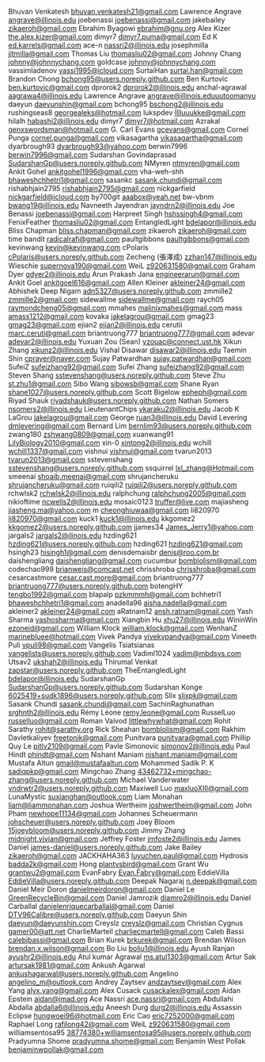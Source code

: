 Bhuvan Venkatesh <bhuvan.venkatesh21@gmail.com>
Lawrence Angrave <angrave@illinois.edu>
joebenassi <joebenassi@gmail.com>
jakebailey <zikaeroh@gmail.com>
Ebrahim Byagowi <ebrahim@gnu.org>
Alex Kizer <the.alex.kizer@gmail.com>
dimyr7 <dimyr7.puma@gmail.com>
Ed K <ed.karrels@gmail.com>
ace-n <nassri2@illinois.edu>
josephmilla <jjtmilla@gmail.com>
Thomas Liu <thomasliu02@gmail.com>
Johnny Chang <johnny@johnnychang.com>
goldcase <johnny@johnnychang.com>
vassimladenov <vassi1995@icloud.com>
SurtaiHan <surtai.han@gmail.com>
Brandon Chong <bchong95@users.noreply.github.com>
Ben Kurtovic <ben.kurtovic@gmail.com>
dprorok2 <dprorok2@illinois.edu>
anchal-agrawal <aagrawa4@illinois.edu>
Lawrence Angrave <angrave@illinois.eduuutoomanyu>
daeyun <daeyunshin@gmail.com>
bchong95 <bschong2@illinois.edu>
rushingseas8 <georgealeks@hotmail.com>
lukspdev <lllluuukke@gmail.com>
hilalh <habashi2@illinois.edu>
dimyr7 <dimyr7@hotmail.com>
Azrakal <genxswordsman@hotmail.com>
G. Carl Evans <gcevans@gmail.com>
Cornel Punga <cornel.punga@gmail.com>
vikasagartha <vikasagartha@gmail.com>
dyarbrough93 <dyarbrough93@yahoo.com>
berwin7996 <berwin7996@gmail.com>
Sudarshan Govindaprasad <SudarshanGp@users.noreply.github.com>
NMyren <ntmyren@gmail.com>
Ankit Gohel <ankitgohel1996@gmail.com>
vha-weh-shh <bhaweshchhetri1@gmail.com>
sasankc <sasank.chundi@gmail.com>
rishabhjain2795 <rishabhjain2795@gmail.com>
nickgarfield <nickgarfield@icloud.com>
by700git <aaabox@yeah.net>
bw-vbnm <bwang19@illinois.edu>
Navneeth Jayendran <jayndrn2@illinois.edu>
Joe Benassi <joebenassi@gmail.com>
Harpreet Singh <hshssingh4@gmail.com>
FenixFeather <thomasliu02@gmail.com>
EntangledLight <bdelapor@illinois.edu>
Bliss Chapman <bliss.chapman@gmail.com>
zikaeroh <zikaeroh@gmail.com>
time bandit <radicalrafi@gmail.com>
paultgibbons <paultgibbons@gmail.com>
kevinwang <kevin@kevinwang.com>
cPolaris <cPolaris@users.noreply.github.com>
Zecheng (張澤成) <zzhan147@illinois.edu>
Wieschie <supernova190@gmail.com>
WeiL <z920631580@gmail.com>
Graham Dyer <gdyer2@illinois.edu>
Arun Prakash Jana <engineerarun@gmail.com>
Ankit Goel <ankitgoel616@gmail.com>
Allen Kleiner <akleiner24@gmail.com>
Abhishek Deep Nigam <adn5327@users.noreply.github.com>
zmmille2 <zmmille2@gmail.com>
sidewallme <sidewallme@gmail.com>
raych05 <raymondcheng05@gmail.com>
mmahes <malinixmahes@gmail.com>
mass <amass1212@gmail.com>
kovaka <jakelagrou@gmail.com>
gmag23 <gmag23@gmail.com>
ejian2 <ejian2@illinois.edu>
cerutii <marc.ceruti@gmail.com>
briantruong777 <briantruong777@gmail.com>
adevar <adevar2@illinois.edu>
Yuxuan Zou (Sean) <yzouac@connect.ust.hk>
Xikun Zhang <xikunz2@illinois.edu>
Vishal Disawar <disawar2@illinois.edu>
Taemin Shin <cprayer@naver.com>
Sujay Patwardhan <sujay.patwardhan@gmail.com>
SufeiZ <sufeizhang92@gmail.com>
Sufei Zhang <sufeizhang92@gmail.com>
Steven Shang <sstevenshang@users.noreply.github.com>
Steve Zhu <st.zhu1@gmail.com>
Sibo Wang <sibowsb@gmail.com>
Shane Ryan <shane1027@users.noreply.github.com>
Scott Bigelow <epheph@gmail.com>
Riyad Shauk <riyadshauk@users.noreply.github.com>
Nathan Somers <nsomers2@illinois.edu>
LieutenantChips <vkaraku2@illinois.edu>
Jacob K LaGrou <jakelagrou@gmail.com>
George <ruan3@illinois.edu>
David Levering <dmlevering@gmail.com>
Bernard Lim <bernlim93@users.noreply.github.com>
zwang180 <zshwang0809@gmail.com>
xuanwang91 <LilyBiology2010@gmail.com>
xin-0 <xintong2@illinois.edu>
wchill <wchill1337@gmail.com>
vishnui <vishnui@gmail.com>
tvarun2013 <tvarun2013@gmail.com>
sstevenshang <sstevenshang@users.noreply.github.com>
ssquirrel <lxl_zhang@Hotmail.com>
smeenai <shoaib.meenai@gmail.com>
shrujancheruku <shrujancheruku@gmail.com>
ruiqili2 <ruiqili2@users.noreply.github.com>
rchwlsk2 <rchwlsk2@illinois.edu>
ralphchung <ralphchung2005@gmail.com>
nikioftime <ncwells2@illinois.edu>
mosaic0123 <truffer@live.com>
majiasheng <jiasheng.ma@yahoo.com>
m <cheonghiuwaa@gmail.com>
li820970 <li820970@gmail.com>
kuck1 <kuck1@illinois.edu>
kkgomez2 <kkgomez2@users.noreply.github.com>
jjames34 <James_Jerry1@yahoo.com>
jargals2 <jargals2@ilinois.edu>
hzding621 <hzding621@users.noreply.github.com>
hzding621 <hzding621@gmail.com>
hsingh23 <hisingh1@gmail.com>
denisdemaisbr <denis@roo.com.br>
daishengliang <daishengliang@gmail.com>
cucumbur <bomblolism@gmail.com>
codechao999 <brianweis@comcast.net>
chrisshroba <chrisshroba@gmail.com>
cesarcastmore <cesar.cast.more@gmail.com>
briantruong777 <briantruong777@users.noreply.github.com>
botengHY <tengbo1992@gmail.com>
blapalp <pzkmmmh@gmail.com>
bchhetri1 <bhaweshchhetri1@gmail.com>
anadella96 <aisha.nadella@gmail.com>
akleiner2 <akleiner24@gmail.com>
aRatnam12 <ansh.ratnam@gmail.com>
Yash Sharma <yashosharma@gmail.com>
Xiangbin Hu <xhu27@illinois.edu>
WininWin <ezoneid@gmail.com>
William Klock <william.klock@gmail.com>
WenhanZ <marinebluee@hotmail.com>
Vivek Pandya <vivekvpandya@gmail.com>
Vineeth Puli <vpuli98@gmail.com>
Vangelis Tsiatsianas <vangelists@users.noreply.github.com>
Vadiml1024 <vadim@mbdsys.com>
Utsav2 <ukshah2@illinois.edu>
Thirumal Venkat <zapstar@users.noreply.github.com>
TheEntangledLight <bdelapor@illinois.edu>
SudarshanGp <SudarshanGp@users.noreply.github.com>
Sudarshan Konge <6025419+sudk1896@users.noreply.github.com>
Slix <slixpk@gmail.com>
Sasank Chundi <sasank.chundi@gmail.com>
SachinRaghunathan <srghnth2@illinois.edu>
Rémy Léone <remy.leone@gmail.com>
RusselLuo <russelluo@gmail.com>
Roman Vaivod <littlewhywhat@gmail.com>
Rohit Sarathy <rohit@sarathy.org>
Rick Sheahan <bomblolism@gmail.com>
Rakhim Davletkaliyev <freetonik@gmail.com>
Punitvara <punitvara@gmail.com>
Phillip Quy Le <pitlv2109@gmail.com>
Pavle Simonovic <simonov2@illinois.edu>
Paul Hindt <phindt@gmail.com>
Nishant Maniam <nishant.maniam@gmail.com>
Mustafa Altun <gmail@mustafaaltun.com>
Mohammed Sadik P. K <sadiqpkp@gmail.com>
Mingchao Zhang <43462732+mingchao-zhang@users.noreply.github.com>
Michael Vanderwater <vndrwtr2@users.noreply.github.com>
Maxiwell Luo <maxluoXIII@gmail.com>
LunaMystic <suxianghan@outlook.com>
Liam Monahan <liam@liammonahan.com>
Joshua Wertheim <joshwertheim@gmail.com>
John Pham <newhope11134@gmail.com>
Johannes Scheuermann <johscheuer@users.noreply.github.com>
Joey Bloom <15joeybloom@users.noreply.github.com>
Jimmy Zhang <midnight.vivian@gmail.com>
Jeffrey Foster <jmfoste2@illinois.edu>
James Daniel <james-daniel@users.noreply.github.com>
Jake Bailey <zikaeroh@gmail.com>
JACKHAHA363 <luyuchen.paul@gmail.com>
Hydrosis <badda2k@gmail.com>
Hong <plantvsbird@gmail.com>
Grant Wu <grantwu2@gmail.com>
EvanFabry <Evan.Fabry@gmail.com>
EddieVilla <EddieVilla@users.noreply.github.com>
Deepak Nagaraj <n.deepak@gmail.com>
Daniel Meir Doron <danielmeirdoron@gmail.com>
Daniel Le <GreenRecycleBin@gmail.com>
Daniel Jamrozik <djamro2@illinois.edu>
Daniel Carballal <danielenriquecarballal@gmail.com>
Daniel <DTV96Calibre@users.noreply.github.com>
Daeyun Shin <daeyun@daeyunshin.com>
Creyslz <creyslz@gmail.com>
Christian Cygnus <gamer00@att.net>
CharlieMartell <charliecmartell@gmail.com>
Caleb Bassi <calebjbassi@gmail.com>
Brian Kurek <brkurek@gmail.com>
Brendan Wilson <brendan.x.wilson@gmail.com>
Bo Liu <boliu1@illinois.edu>
Ayush Ranjan <ayushr2@illinois.edu>
Atul kumar Agrawal <ms.atul1303@gmail.com>
Artur Sak <artursak1981@gmail.com>
Ankush Agarwal <ankushagarwal@users.noreply.github.com>
Angelino <angelino_m@outlook.com>
Andrey Zaytsev <andzaytsev@gmail.com>
Alex Yang <alyx.yang@gmail.com>
Alex Cusack <cusackalex@gmail.com>
Aidan Epstein <aidan@jmad.org>
Ace Nassri <ace.nassri@gmail.com>
Abdullahi Abdalla <abdalla6@illinois.edu>
Aneesh Durg <durg2@illinois.edu>
Assassin Eclipse <hungwoei96@hotmail.com>
Eric Cao <eric7252000@gmail.com>
Raphael Long <rafilong42@gmail.com>
WeiL <z920631580@gmail.com>
williamsentosa95 <38774380+williamsentosa95@users.noreply.github.com>
Pradyumna Shome <pradyumna.shome@gmail.com>
Benjamin West Pollak <benjaminwpollak@gmail.com>
